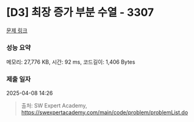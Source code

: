 # [D3] 최장 증가 부분 수열 - 3307 

[문제 링크](https://swexpertacademy.com/main/code/problem/problemDetail.do?contestProbId=AWBOKg-a6l0DFAWr) 

### 성능 요약

메모리: 27,776 KB, 시간: 92 ms, 코드길이: 1,406 Bytes

### 제출 일자

2025-04-08 14:26



> 출처: SW Expert Academy, https://swexpertacademy.com/main/code/problem/problemList.do